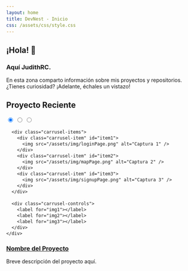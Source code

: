 ```yaml
---
layout: home
title: DevNest - Inicio
css: /assets/css/style.css
---
```




## ¡Hola! 👋 
### Aquí JudithRC. 
En esta zona comparto información sobre mis proyectos y repositorios. ¿Tienes curiosidad? ¡Adelante, échales un vistazo!

<section id="proyecto-reciente">
  <h2>Proyecto Reciente</h2>
  <div class="carrusel">
    <div class="carrusel-inner">
      <input type="radio" name="carrusel" id="img1" checked>
      <input type="radio" name="carrusel" id="img2">
      <input type="radio" name="carrusel" id="img3">

      <div class="carrusel-items">
        <div class="carrusel-item" id="item1">
          <img src="/assets/img/loginPage.png" alt="Captura 1" />
        </div>
        <div class="carrusel-item" id="item2">
          <img src="/assets/img/mapPage.png" alt="Captura 2" />
        </div>
        <div class="carrusel-item" id="item3">
          <img src="/assets/img/signupPage.png" alt="Captura 3" />
        </div>
      </div>

      <div class="carrusel-controls">
        <label for="img1"></label>
        <label for="img2"></label>
        <label for="img3"></label>
      </div>
    </div>
  </div>
  <h3><a href="/2025/06/03/proyecto1.html">Nombre del Proyecto</a></h3>
  <p>Breve descripción del proyecto aquí.</p>
</section>